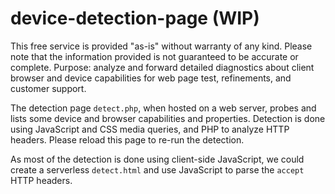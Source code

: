 # device-detection-page (WIP)

This free service is provided "as-is" without warranty of any kind. Please note that the information provided is not guaranteed to be accurate or complete. Purpose: analyze and forward detailed diagnostics about client browser and device capabilities for web page test, refinements, and customer support.

The detection page `detect.php`, when hosted on a web server, probes and lists some device and browser capabilities and properties. Detection is done using JavaScript and CSS media queries, and PHP to analyze HTTP headers. Please reload this page to re-run the detection.

As most of the detection is done using client-side JavaScript, we could create a serverless `detect.html` and use JavaScript to parse the `accept` HTTP headers. 
